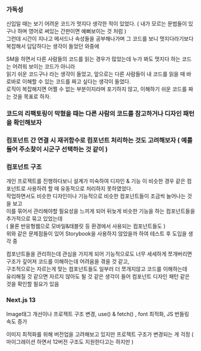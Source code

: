 
### 가독성
  신입일 때는 보기 어려운 코드가 멋지다 생각한 적이 있었다. ( 내가 모르는 문법들이 있구나 하며 영어로 써있는 간판이면 예뻐보이는 것 처럼 )  
  그런데 시간이 지나고 메서드나 속성들을 공부해나가며 그 코드를 보니 멋지다라기보다 복잡해서 답답하다는 생각이 들었던 와중에  
  
  SM을 하면서 다른 사람들의 코드를 읽는 경우가 많았는데 누가 봐도 멋지다 하는 코드는 어려워 보이는 코드가 아니라  
  읽기 쉬운 코드구나 라는 생각이 들었고, 앞으로는 다른 사람들이 내 코드를 읽을 때 바로바로 이해할 수 있는 코드를 짜고 싶다는 생각이 들었다.   
  로직이 복잡해지면 어쩔 수 없는 부분이지라며 포기하지 않고, 이해하기 쉬운 코드를 짜는 것을 목표로 하자.  
  
### 코드의 리팩토링이 막혔을 때는 다른 사람의 코드를 참고하거나 디자인 패턴을 확인해보자

### 컴포넌트 간 연결 시 재귀함수로 컴포넌트 처리하는 것도 고려해보자 ( 예를 들어 주소찾이 시군구 선택하는 것 같이 )

### 컴포넌트 구조
  개인 프로젝트를 진행하다보니 설계가 미숙하여 디자인 & 기능 이 비슷한 경우 같은 컴포넌트로 사용하려 할 때 유동적으로 처리하지 못하였었다.  
  작업하면서도 비슷한 디자인이나 기능적으로 비슷한 컴포넌트들이 조금씩 늘어나는 것을 보고  
  이를 묶어서 관리해야할 필요성을 느끼게 되어 뒤늦게 비슷한 기능을 하는 컴포넌트들을 추가적으로 묶고 있었는데  
  ( 물론 반응형웹으로 모바일&태블릿 등 환경에서 사용되는 컴포넌트들도 )  
  위와 같은 문제점들이 있어 Storybook을 사용하지 않았을까 하여 테스트 후 도입을 생각 중  
  
  컴포넌트들을 관리하는데 관심을 가지게 되어 기능적으로도 너무 세세하게 쪼개버리면   
  구조가 깊어져 코드를 이해하는데 어려움을 겪을 것 같고,     
  구조적으로는 자르는게 맞는 컴포넌트들도 일부러 더 쪼개지않고 코드를 이해하는데  
  유리해질 것 같으면 자르지 않아도 될 것 같은 생각이 들어 컴포넌트 디자인 패턴 같은 것을 확인할 필요가 있음  

### Next.js 13

  Image태그 개선이나 프로젝트 구조 변경, use() & fetch() , font 최적화, JS 번들링 속도 증가

  이미지 최적화를 위해 버전업을 고려해보고 있지만 프로젝트 구조가 변경되는 게 걱정 ( 마이그레이션 하면서 12버전 구조도 지원한다고는 하지만 )

  
